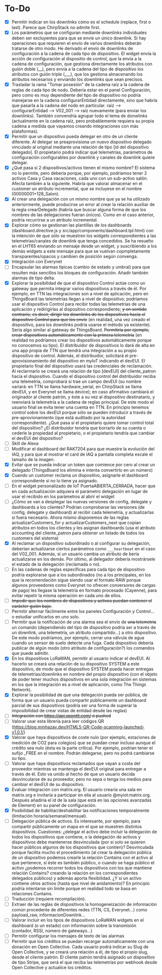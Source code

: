 # To-Do
- [x] Permitir indicar en los downlinks cómo es el schedule (replace, first o last). Parece que ChirpStack no admite first.
- [x] Los parámetros que se configuran mediante downlinks individuales deben ser excluyentes para que se envíe un único downlink. Si hay operaciones que requieren el envío de varios downlinks deberán tratarse de otro modo. He derivado el envío de downlinks de configuración a la cadena de cada tipo de dispositivo. El widget envía la acción de configuración al dispositio de control, que la envía a la cadena de configuración, que gestiona directamente los atributos con guión doble (\__), pero envía a la cadena del tipo de dispositivo los atributos con guión triple (\___), que los gestiona almacenando los atributos necesarios y enviando los downlinks que sean precisos.
- [X] Trasladar la rama "Tomar posesión" de la cadena raíz a la cadena de reglas de cada tipo de nodo. Debería estar en el panel Configuración, pero como es muy dependiente del tipo de dispositivo no podría manejarse en la cadena configurarEntidad directamente, sino que habría que pasarla a la cadena del nodo en particular. raiz --> configurarEntidad --> V02_001 --> raiz nuevamente (para enviar los downlinks). También convendría agrupar todo el tema de donwlinks (actualmente en la cadena raíz, pero probablemente requiera su propia cadena a medida que vayamos creando integraciones con más plataformas).
- [X] Permitir que un dispositivo pueda delegar en otro de un cliente diferente. Al delegar se preaprovisiona un nuevo dispositivo delegado vinculado al original mediante una relación de tipo [id del dispositivo delegado]. El propietario podrá indicar qué telemetrías, parámetros de configuración configurables por downlink y canales de downlink quiere delegar.
- [X] ¿Qué pasa si 2 dispositivos/activos tienen el mismo nombre? El sistema no lo permite, pero debería porque, por ejemplo, podríamos tener 2 activos Casa y Casa vacaciones, cada uno con un sub-activo salón. Afecta también a la siguiente. Habría que valorar almacenar en el customer un atributo incremental, que se incluyese en el nombre (00000001+128_Salon).
- [X] Al crear una delegación con un mismo nombre que ya se ha utilizado anteriormente, puede producirse un error al crear la relación auxiliar de la regla crearDelegado (habría que buscar alguna forma de que los nombres de las delegaciones fueran únicos). Como en el caso anterior, podría recurrirse a un atributo incremental.
- [X] Explorar cómo se gestionan las plantillas de los dashboards (dashboard.directive.js y src/app/components/dashboard.tpl.html) con la intención de que sólo se muestren los widgets correspondientes a las telemetrías/canales de downlink que tenga concedidos. Se ha resuelto en el LHT65 enviando un mensaje desde un widget, y suscribiendo a los demás widgets a este mensaje para que se vuelvan copmpletamente transparentes/opacos y cambien de posición según convenga.
- [x] Integración con Everynet
- [ ] Encapsular las alarmas típicas (cambio de estado y umbral) para que resulten más sencillos los bloques de configuración. Añadir también alarmas de tipo delta.
- [X] Explorar la posibilidad de que el dispositivo Control actúe como un gateway que permita integrar varios dispositivos a través de él. Por ejemplo, en TTN las integraciones son a nivel de aplicación, pero en ThingsBoard las telemetrías llegan a nivel de dispositivo; podríamos usar el dispositivo Control para recibir todas las telemetrías de una aplicación y redirigirlas al dispositivo correspondiente; ~~y en sentido contrario, es decir, dirigir los downlinks de los dispositivos hacia el dispositivo Control para que los envíe~~ (en realidad, una vez creado el dispositivo, para los downlinks podría usarse el método ya existente). Sería algo similar al gateway de ThingsBoard. ~~Permitiría por ejemplo, crear dispositivos automáticamente con la primera telemetría~~ (en realidad no podríamos crear los dispositivos automáticamente porque no conocemos su tipo). El distribuidor de dispositivos lo dará de alta en una app propia de TTN que tendrá una integración a su propio dispositivo de control. Además, el distribuidor, solicitará el pre-aprovisionamiento del dispositivo en myIoT indicando el devEUI. El propietario final del dispositivo usará las credenciales de reclamación. Al reclarmarlo se creará una relación de tipo [devEUI] del cliente_patron hacia el dispositivo. Cuando el dispositivo control del distribuidor reciba una telemetría, comprobará si trae un campo devEUI (su nombre variará: en TTN se llama hardware_serial, en ChirpStack se llama devEUI, y en Everynet se llama device); en caso afirmativo cambiará el originador al cliente patrón, y éste a su vez al dispositivo destinatario, y reenviará la telemetría a la cadena de reglas principal. De este modo el usuario final se evita tener una cuenta en TTN. En principio tenemos control sobre los devEUI porque sólo se pueden introducir a través de pre-aprovionamiento (que está auditado por la autoridad correspondiente). ¿Qué pasa si el propietario quiere tomar control total del dispositivo? ¿El distribuidor tendría que borrarlo de su cuenta o cederle la propiedad al propietario, o el propietario tendría que cambiar el devEUI del dispositivo?
- [ ] Skill de Alexa
- [ ] Modificar el dashboard del RAK7204 para que muestre la evolución del IAQ, y para que al mostrar el card de IAQ a pantalla completa escale el tamaño de la imagen.
- [x] Evitar que se pueda indicar un token que comience por cero al crear un delegado (ThingsBoard los elimina e intenta convertirlo en un número)
- [x] Cuando un customer reclama un dispositivo, asignarle el dashboard correspondiente si no lo tiene ya asignado.
- [ ] En el widget personalizado de IoT PuertaABIERTA_CERRADA, hacer que en cada actualización adquiera el parámetro delegación en lugar de usar el recibido en los parámetros al abrir el widget
- [ ] ¿Cómo se van a desplegar las nuevas versiones de config, delegate y dashboards a los clientes? Podrían comprobarse las versiones (de config, delegate y dashboard) al recibir cada telemetría, y actualizarlas si fuera necesario. Ahora mismo disponemos de las reglas actualizarCustomers_for y actualizarCustomers_next que copian atributos en todos los clientes y les asignan dashboards (usa el atributo accounting del cliente_patron para obtener un listado de todos los customers del sistema)
- [X] Al reclamar un dispositivo subordinado o al configurar su delegación, deberían actualizarse ciertos parámetros como ```___heartbeat``` en el caso del V02_001. Además, si un usuario cambia un atributo de bería actualizarse en los demás. Por último, al delegador debería mostrársele el estado de la delegación (reclamada o no).
- [ ] En las cadenas de reglas específicas para cada tipo de dispositivo podría explorarse que a los subordinados (no a los principales, en los que la recomendación sigue siendo usar el formato RAW porque algunos proveedores como Everynet no ofrecen conversores de cargas de pago) les llegase la telemetría en formato procesado (Cayenne), para evitar repetir la misma operación en cada uno de ellos.
- [ ] ~~Impedir que los nombres de dispositivos y activos puedan contener el carácter guión bajo.~~
- [ ] Permitir alternar fácilmente entre los paneles Configuración y Control... o estudiar unificarlos en uno solo.
- [ ] Permitir que la notificación de una alarma sea el envío de ~~una telemetría~~ un comando (dependiendo del tipo de dispositivo podría ser a través de un downlink, una telemetría, un atributo compartido...) a otro dispositivo. De este modo podríamos, por ejemplo, cerrar una válvula de agua cuando un sensor de suelo detecte una fuga. Cada dispositivo debería publicar de algún modo (otro atributo de configuración?) los comandos que puede admitir.
- [X] En los dispositivos LoRaWAN, permitir al usuario indicar el devEUI. Al hacerlo se creará una relación de su dispositivo SYSTEM a este dispositivo, de modo que el dispositivo SYSTEM pueda hacer entregas de telemetrías/downlinks en nombre del propio dispositivo (con el objeto de poder tener muchos dispositivos en una sola integración en sistemas en los que la integración es a nivel de aplicación, como The Things Network).
- [X] Explorar la posibilidad de que una delegación pueda ser pública, de forma que un usuario pueda compartir públicamente un dashboard parcial de sus dispositivos (podría ser una forma de superar la imposibilidad de crear vistas de entidad desde las reglas)
- [ ] ~~Integración con https://api.spontit.com/ o pushed~~
- [ ] Valorar usar esta librería para leer códigos QR (https://blog.minhazav.dev/HTML5-QR-Code-scanning-launched-v1.0.1/)
- [X] Valorar que haya dispositivos de coste nulo (por ejemplo, estaciones de medición de CO2 para colegios) que se puedan crear incluso aunque el crédito sea nulo (ésta es la parte crítica). Por ejemplo, podrían tener el sufijo _FREE en el nombre. Podrán delegarse, pero no podrá cambiarse su tipo.
- [ ] Valorar que haya dispositivos reclamados que vayan a costa del proveedor mientras se mantenga el devEUI original para entregar a través de él. Esto va unido al hecho de que un usuario decida desvincularse de su proveedor, pero no sepa o tenga los medios para cambiar el devEUI de su dispositivo.
- [X] Evaluar integración con matrix.org. El usuario crearía una sala en matrix.org e invitaría a participar en ella al usuario @myiot:matrix.org. Después añadiría el id de la sala (que está en las opciones avanzadas de Element) en su panel de configuración.
- [X] Posibilidad de habilitar/deshabilitar las notificaciones temporalmente (limitación horaria/semanal/mensual).
- [ ] Delegación pública de activos. Es interesante, por ejemplo, para compartir públicamente un mapa en el que se muestren distintos dispositivos. Cuestiones: ¿delegar el activo debe incluir la delegación de todos los dispositivos que contiene, o la delegación de activos y dispositivos debe mantenerse desvinculada (por si solo se quieren hacer públicos algunos de los dispositivos que contien)? Desvinculada porque facilita mucho el procedimiento (al crear la delegación pública de un dispositivo podemos crearle la relación Contains con el activo al que pertenece, si éste es también público, o cuando se haga público el activo ¿podemos recorrer todos los dispositivos con los que mantiene relación Contains? creando la relación en los correspondientes delegados públicos) y además aporta flexibilidad. ¿Y si un activo contiene otros activos (hasta que nivel de anidamiento)? En principio podría intentarse sin límite porque en realidad todo se basa en relaciones Contains. 
- [ ] Traducción (requiere recompilación).
- [ ] Extraer de las reglas de dispositivos la homogeneización de información común procedente de diferentes redes (TTN, CS, Everynet...) como payload_raw, informacionDownlink...
- [ ] Valorar incluir en los tipos de dispositivos LoRaWAN widgets en el dashboard (o un estado) con información sobre la transmisión (contador, RSSI, número de gateways...)
- [ ] Permitir configurar los mensajes de texto de las alarmas
- [ ] Permitir que los créditos se puedan recargar automáticamente con una donación en Open Collective. Cada usuario podrá indicar su Slug de Open Collective, y se creará una relación a él, de tipo el propio slug, desde el cliente patrón. El cliente patrón tendrá asignado un dispositivo de tipo Stripe, que será el que reciba las telemetrías por webhook desde Open Collective y actualice los créditos.
